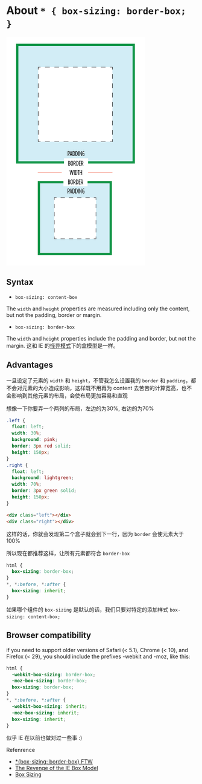 # About `* { box-sizing: border-box; }`

![box-model](assets/box-model.png)

## Syntax

- `box-sizing: content-box`

The `width` and `height` properties are measured including only the content, but not the padding, border or margin.

- `box-sizing: border-box`

The `width` and `height` properties include the padding and border, but not the margin. 这和 IE 的[怪异模式](https://github.com/L-movingon/prepare-for-interview/blob/master/HTML/whats-the-difference-between-standards-mode-and-quirks-mode.md)下的盒模型是一样。

## Advantages

一旦设定了元素的 `width` 和 `height`，不管我怎么设置我的 `border` 和 `padding`，都不会对元素的大小造成影响，这样既不用再为 content 去苦苦的计算宽高，也不会影响到其他元素的布局，会使布局更加容易和直观

想像一下你要弄一个两列的布局，左边的为30%, 右边的为70%

  ```css
  .left {
    float: left;
    width: 30%;
    background: pink;
    border: 3px red solid;
    height: 150px;
  }
  .right {
    float: left;
    background: lightgreen;
    width: 70%;
    border: 3px green solid;
    height: 150px;
  }
  ```
  
  ```html
  <div class="left"></div>
  <div class="right"></div>
  ```

这样的话，你就会发现第二个盒子就会到下一行，因为 `border` 会使元素大于 100%

所以现在都推荐这样，让所有元素都符合 `border-box`

```css
html {
  box-sizing: border-box;
}
*, *:before, *:after {
  box-sizing: inherit;
}
```

如果哪个组件的 `box-sizing` 是默认的话，我们只要对特定的添加样式 `box-sizing: content-box;`

## Browser compatibility

if you need to support older versions of Safari (< 5.1), Chrome (< 10), and Firefox (< 29), you should include the prefixes -webkit and -moz, like this:

```css
html {
  -webkit-box-sizing: border-box;
  -moz-box-sizing: border-box;
  box-sizing: border-box;
}
*, *:before, *:after {
  -webkit-box-sizing: inherit;
  -moz-box-sizing: inherit;
  box-sizing: inherit;
}
```

似乎 IE 在以前也做对过一些事 :)

Refenrence

- [*{box-sizing: border-box} FTW](http://www.paulirish.com/2012/box-sizing-border-box-ftw/)
- [The Revenge of the IE Box Model](http://www.jefftk.com/p/the-revenge-of-the-ie-box-model)
- [Box Sizing](https://css-tricks.com/box-sizing/)
